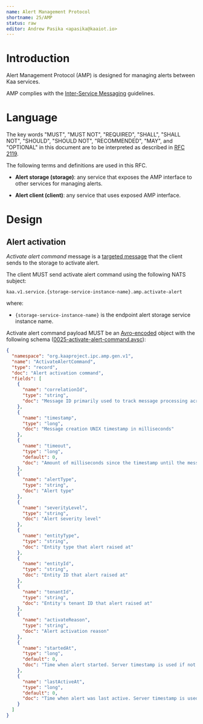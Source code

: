```yaml
---
name: Alert Management Protocol
shortname: 25/AMP
status: raw
editor: Andrew Pasika <apasika@kaaiot.io>
---
```



<!-- toc -->


# Introduction

Alert Management Protocol (AMP) is designed for managing alerts between Kaa services.

AMP complies with the [Inter-Service Messaging](/0003/README.md) guidelines.


# Language

The key words "MUST", "MUST NOT", "REQUIRED", "SHALL", "SHALL NOT", "SHOULD", "SHOULD NOT", "RECOMMENDED", "MAY", and "OPTIONAL" in this document are to be interpreted as described in [RFC 2119](https://tools.ietf.org/html/rfc2119).

The following terms and definitions are used in this RFC.

- **Alert storage (storage)**: any service that exposes the AMP interface to other services for managing alerts.

- **Alert client (client)**: any service that uses exposed AMP interface.


# Design

## Alert activation

*Activate alert command* message is a [targeted message](/0003/README.md#targeted-messaging) that the client sends to the storage to activate alert.

The client MUST send activate alert command using the following NATS subject:
```
kaa.v1.service.{storage-service-instance-name}.amp.activate-alert
```
where:
- `{storage-service-instance-name}` is the endpoint alert storage service instance name.

Activate alert command payload MUST be an [Avro-encoded](https://avro.apache.org/) object with the following schema ([0025-activate-alert-command.avsc](./0025-activate-alert-command.avsc)):

```json
{
  "namespace": "org.kaaproject.ipc.amp.gen.v1",
  "name": "ActivateAlertCommand",
  "type": "record",
  "doc": "Alert activation command",
  "fields": [
    {
      "name": "correlationId",
      "type": "string",
      "doc": "Message ID primarily used to track message processing across services"
    },
    {
      "name": "timestamp",
      "type": "long",
      "doc": "Message creation UNIX timestamp in milliseconds"
    },
    {
      "name": "timeout",
      "type": "long",
      "default": 0,
      "doc": "Amount of milliseconds since the timestamp until the message expires. Value of 0 is reserved to indicate no expiration."
    },
    {
      "name": "alertType",
      "type": "string",
      "doc": "Alert type"
    },
    {
      "name": "severityLevel",
      "type": "string",
      "doc": "Alert severity level"
    },
    {
      "name": "entityType",
      "type": "string",
      "doc": "Entity type that alert raised at"
    },
    {
      "name": "entityId",
      "type": "string",
      "doc": "Entity ID that alert raised at"
    },
    {
      "name": "tenantId",
      "type": "string",
      "doc": "Entity's tenant ID that alert raised at"
    },
    {
      "name": "activateReason",
      "type": "string",
      "doc": "Alert activation reason"
    },
    {
      "name": "startedAt",
      "type": "long",
      "default": 0,
      "doc": "Time when alert started. Server timestamp is used if not specified"
    },
    {
      "name": "lastActiveAt",
      "type": "long",
      "default": 0,
      "doc": "Time when alert was last active. Server timestamp is used if not specified"
    }
  ]
}

```
